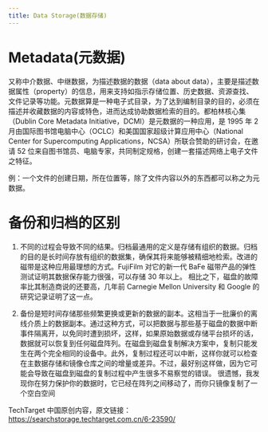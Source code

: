 ```yaml
---
title: Data Storage(数据存储)
---
```


# Metadata(元数据)

又称中介数据、中继数据，为描述数据的数据（data about data），主要是描述数据属性（property）的信息，用来支持如指示存储位置、历史数据、资源查找、文件记录等功能。元数据算是一种电子式目录，为了达到编制目录的目的，必须在描述并收藏数据的内容或特色，进而达成协助数据检索的目的。都柏林核心集（Dublin Core Metadata Initiative，DCMI）是元数据的一种应用，是 1995 年 2 月由国际图书馆电脑中心（OCLC）和美国国家超级计算应用中心（National Center for Supercomputing Applications，NCSA）所联合赞助的研讨会，在邀请 52 位来自图书馆员、电脑专家，共同制定规格，创建一套描述网络上电子文件之特征。

例：一个文件的创建日期，所在位置等，除了文件内容以外的东西都可以称之为元数据。

# 备份和归档的区别

1. 不同的过程会导致不同的结果。归档最通用的定义是存储有组织的数据。归档的目的是长时间存放有组织的数据集，确保其将来能够被精细地检索。改进的磁带是这种应用最理想的方式。FujiFilm 对它的新一代 BaFe 磁带产品的弹性测试证明其数据保存能力很强，可以存储 30 年以上。 相比之下，磁盘的故障率比其制造商说的还要高，几年前 Carnegie Mellon University 和 Google 的研究记录证明了这一点。

2. 备份是短时间存储那些频繁更换或更新的数据的副本。这相当于一批廉价的离线介质上的数据副本。通过这种方式，可以把数据与那些基于磁盘的数据中断事件隔离开，以免同时遭到损坏，这样，如果原始数据或存储平台损坏的话，数据就可以恢复到任何磁盘阵列。在磁盘到磁盘复制解决方案中，复制只能发生在两个完全相同的设备中。此外，复制过程还可以中断，这样你就可以检查在主数据存储和镜像仓库之间的增量或差异。不过，最好别这样做，因为它可能会导致在磁盘到磁盘的复制过程中产生很多不易察觉的错误。 很遗憾，我发现你在努力保护你的数据时，它已经在阵列之间移动了，而你只镜像复制了一个空白空间

TechTarget 中国原创内容，原文链接： <https://searchstorage.techtarget.com.cn/6-23590/>
